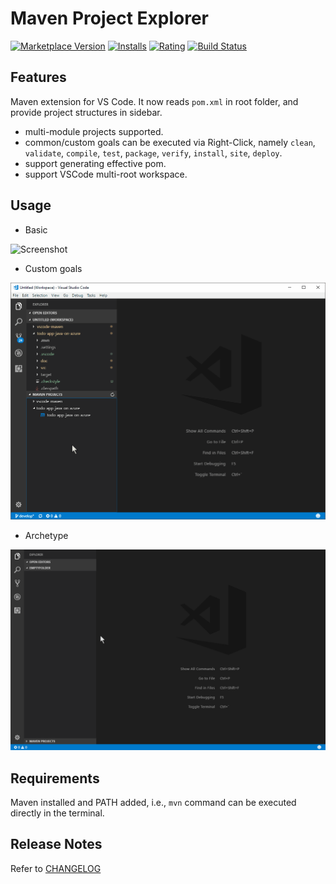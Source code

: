 # Maven Project Explorer

[![Marketplace Version](https://vsmarketplacebadge.apphb.com/version-short/eskibear.vscode-maven.svg)](https://marketplace.visualstudio.com/items?itemName=eskibear.vscode-maven) [![Installs](https://vsmarketplacebadge.apphb.com/installs-short/eskibear.vscode-maven.svg)](https://marketplace.visualstudio.com/items?itemName=eskibear.vscode-maven) [![Rating](https://vsmarketplacebadge.apphb.com/rating-short/eskibear.vscode-maven.svg)](https://marketplace.visualstudio.com/items?itemName=eskibear.vscode-maven) [![Build Status](https://travis-ci.org/Eskibear/vscode-maven.svg)](https://travis-ci.org/Eskibear/vscode-maven)

## Features

Maven extension for VS Code. It now reads `pom.xml` in root folder, and provide project structures in sidebar.

* multi-module projects supported.
* common/custom goals can be executed via Right-Click, namely `clean`, `validate`, `compile`, `test`, `package`, `verify`, `install`, `site`, `deploy`.
* support generating effective pom.
* support VSCode multi-root workspace.

## Usage

* Basic

![Screenshot](images/screen.gif)

* Custom goals

![Screenshot](images/customGoal.gif)

* Archetype

![Screenshot](images/archetype.gif)

## Requirements

Maven installed and PATH added, i.e., `mvn` command can be executed directly in the terminal.

## Release Notes

Refer to [CHANGELOG](CHANGELOG.md)
